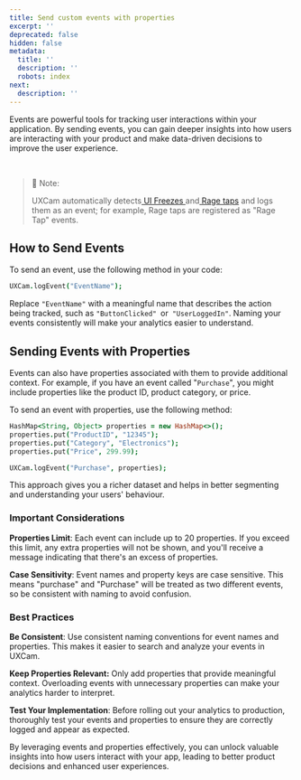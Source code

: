 ```yaml
---
title: Send custom events with properties
excerpt: ''
deprecated: false
hidden: false
metadata:
  title: ''
  description: ''
  robots: index
next:
  description: ''
---
```

Events are powerful tools for tracking user interactions within your application. By sending events, you can gain deeper insights into how users are interacting with your product and make data-driven decisions to improve the user experience.

<br />

> 📘 Note:
>
> UXCam automatically detects[ UI Freezes ](https://help.uxcam.com/hc/en-us/articles/360045884471)and[ Rage taps](https://help.uxcam.com/hc/en-us/articles/360036136992) and logs them as an event; for example, Rage taps are registered as "Rage Tap" events.

## How to Send Events

To send an event, use the following method in your code:

```coffeescript Android
UXCam.logEvent("EventName");
```

Replace `"EventName"` with a meaningful name that describes the action being tracked, such as `"ButtonClicked" `or` "UserLoggedIn"`. Naming your events consistently will make your analytics easier to understand.

## Sending Events with Properties

Events can also have properties associated with them to provide additional context. For example, if you have an event called "`Purchase`", you might include properties like the product ID, product category, or price.

To send an event with properties, use the following method:

```coffeescript Android
HashMap<String, Object> properties = new HashMap<>();
properties.put("ProductID", "12345");
properties.put("Category", "Electronics");
properties.put("Price", 299.99);

UXCam.logEvent("Purchase", properties);

```

This approach gives you a richer dataset and helps in better segmenting and understanding your users' behaviour.

### Important Considerations

**Properties Limit**: Each event can include up to 20 properties. If you exceed this limit, any extra properties will not be shown, and you'll receive a message indicating that there's an excess of properties.

**Case Sensitivity**: Event names and property keys are case sensitive. This means "purchase" and "Purchase" will be treated as two different events, so be consistent with naming to avoid confusion.

### Best Practices

**Be Consistent**: Use consistent naming conventions for event names and properties. This makes it easier to search and analyze your events in UXCam.

**Keep Properties Relevant:** Only add properties that provide meaningful context. Overloading events with unnecessary properties can make your analytics harder to interpret.

**Test Your Implementation**: Before rolling out your analytics to production, thoroughly test your events and properties to ensure they are correctly logged and appear as expected.

By leveraging events and properties effectively, you can unlock valuable insights into how users interact with your app, leading to better product decisions and enhanced user experiences.